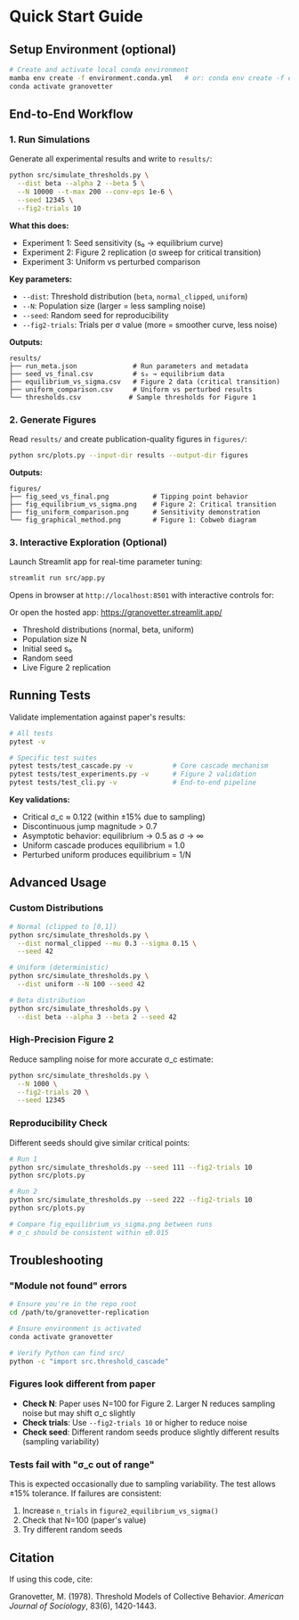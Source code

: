 # Quick Start Guide

## Setup Environment (optional)

```bash
# Create and activate local conda environment
mamba env create -f environment.conda.yml   # or: conda env create -f environment.conda.yml
conda activate granovetter
```

## End-to-End Workflow

### 1. Run Simulations

Generate all experimental results and write to `results/`:

```bash
python src/simulate_thresholds.py \
  --dist beta --alpha 2 --beta 5 \
  --N 10000 --t-max 200 --conv-eps 1e-6 \
  --seed 12345 \
  --fig2-trials 10
```

**What this does:**
- Experiment 1: Seed sensitivity (s₀ → equilibrium curve)
- Experiment 2: Figure 2 replication (σ sweep for critical transition)
- Experiment 3: Uniform vs perturbed comparison

**Key parameters:**
- `--dist`: Threshold distribution (`beta`, `normal_clipped`, `uniform`)
- `--N`: Population size (larger = less sampling noise)
- `--seed`: Random seed for reproducibility
- `--fig2-trials`: Trials per σ value (more = smoother curve, less noise)

**Outputs:**
```
results/
├── run_meta.json              # Run parameters and metadata
├── seed_vs_final.csv          # s₀ → equilibrium data
├── equilibrium_vs_sigma.csv   # Figure 2 data (critical transition)
├── uniform_comparison.csv     # Uniform vs perturbed results
└── thresholds.csv            # Sample thresholds for Figure 1
```

### 2. Generate Figures

Read `results/` and create publication-quality figures in `figures/`:

```bash
python src/plots.py --input-dir results --output-dir figures
```

**Outputs:**
```
figures/
├── fig_seed_vs_final.png           # Tipping point behavior
├── fig_equilibrium_vs_sigma.png    # Figure 2: Critical transition
├── fig_uniform_comparison.png      # Sensitivity demonstration
└── fig_graphical_method.png        # Figure 1: Cobweb diagram
```

### 3. Interactive Exploration (Optional)

Launch Streamlit app for real-time parameter tuning:

```bash
streamlit run src/app.py
```

Opens in browser at `http://localhost:8501` with interactive controls for:

Or open the hosted app: https://granovetter.streamlit.app/

- Threshold distributions (normal, beta, uniform)
- Population size N
- Initial seed s₀
- Random seed
- Live Figure 2 replication

## Running Tests

Validate implementation against paper's results:

```bash
# All tests
pytest -v

# Specific test suites
pytest tests/test_cascade.py -v          # Core cascade mechanism
pytest tests/test_experiments.py -v      # Figure 2 validation
pytest tests/test_cli.py -v              # End-to-end pipeline
```

**Key validations:**
- Critical σ_c ≈ 0.122 (within ±15% due to sampling)
- Discontinuous jump magnitude > 0.7
- Asymptotic behavior: equilibrium → 0.5 as σ → ∞
- Uniform cascade produces equilibrium = 1.0
- Perturbed uniform produces equilibrium = 1/N

## Advanced Usage

### Custom Distributions

```bash
# Normal (clipped to [0,1])
python src/simulate_thresholds.py \
  --dist normal_clipped --mu 0.3 --sigma 0.15 \
  --seed 42

# Uniform (deterministic)
python src/simulate_thresholds.py \
  --dist uniform --N 100 --seed 42

# Beta distribution
python src/simulate_thresholds.py \
  --dist beta --alpha 3 --beta 2 --seed 42
```

### High-Precision Figure 2

Reduce sampling noise for more accurate σ_c estimate:

```bash
python src/simulate_thresholds.py \
  --N 1000 \
  --fig2-trials 20 \
  --seed 12345
```

### Reproducibility Check

Different seeds should give similar critical points:

```bash
# Run 1
python src/simulate_thresholds.py --seed 111 --fig2-trials 10
python src/plots.py

# Run 2
python src/simulate_thresholds.py --seed 222 --fig2-trials 10
python src/plots.py

# Compare fig_equilibrium_vs_sigma.png between runs
# σ_c should be consistent within ±0.015
```

## Troubleshooting

### "Module not found" errors
```bash
# Ensure you're in the repo root
cd /path/to/granovetter-replication

# Ensure environment is activated
conda activate granovetter

# Verify Python can find src/
python -c "import src.threshold_cascade"
```

### Figures look different from paper
- **Check N**: Paper uses N=100 for Figure 2. Larger N reduces sampling noise but may shift σ_c slightly
- **Check trials**: Use `--fig2-trials 10` or higher to reduce noise
- **Check seed**: Different random seeds produce slightly different results (sampling variability)

### Tests fail with "σ_c out of range"
This is expected occasionally due to sampling variability. The test allows ±15% tolerance. If failures are consistent:
1. Increase `n_trials` in `figure2_equilibrium_vs_sigma()`
2. Check that N=100 (paper's value)
3. Try different random seeds

## Citation

If using this code, cite:

Granovetter, M. (1978). Threshold Models of Collective Behavior. *American Journal of Sociology*, 83(6), 1420-1443.
